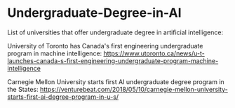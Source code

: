 # Undergraduate-Degree-in-AI
List of universities that offer undergraduate degree in artificial intelligence:

University of Toronto has Canada's first engineering undergraduate program in machine intelligence: https://www.utoronto.ca/news/u-t-launches-canada-s-first-engineering-undergraduate-program-machine-intelligence


Carnegie Mellon University starts first AI undergraduate degree program in the States: https://venturebeat.com/2018/05/10/carnegie-mellon-university-starts-first-ai-degree-program-in-u-s/


